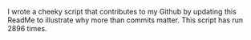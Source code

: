 I wrote a cheeky script that contributes to my Github by updating this ReadMe to illustrate why more than commits matter. This script has run 2896 times.